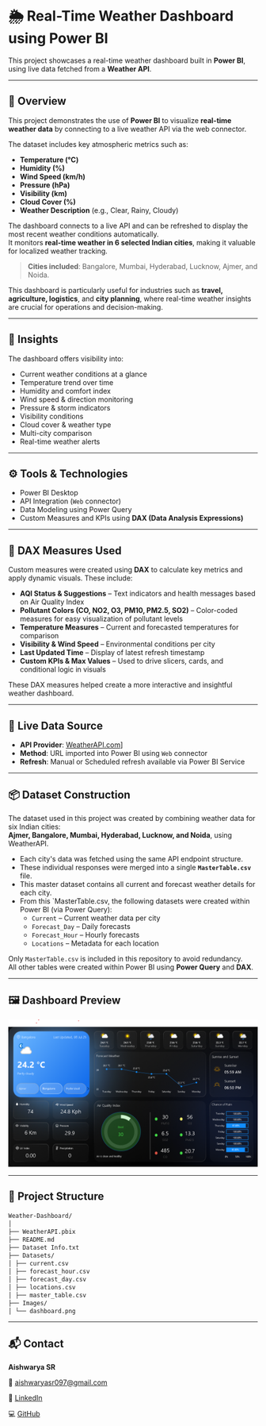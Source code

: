 # 🌦️ Real-Time Weather Dashboard using Power BI

This project showcases a real-time weather dashboard built in **Power BI**, using live data fetched from a **Weather API**.

---
## 📌 Overview

This project demonstrates the use of **Power BI** to visualize **real-time weather data** by connecting to a live weather API via the web connector.

The dataset includes key atmospheric metrics such as:
- **Temperature (°C)**
- **Humidity (%)**
- **Wind Speed (km/h)**
- **Pressure (hPa)**
- **Visibility (km)**
- **Cloud Cover (%)**
- **Weather Description** (e.g., Clear, Rainy, Cloudy)

The dashboard connects to a live API and can be refreshed to display the most recent weather conditions automatically.  
It monitors **real-time weather in 6 selected Indian cities**, making it valuable for localized weather tracking.

> **Cities included**: Bangalore, Mumbai, Hyderabad, Lucknow, Ajmer, and Noida.

This dashboard is particularly useful for industries such as **travel, agriculture, logistics**, and **city planning**, where real-time weather insights are crucial for operations and decision-making.

---
## 🧠 Insights

The dashboard offers visibility into:
- Current weather conditions at a glance  
- Temperature trend over time  
- Humidity and comfort index  
- Wind speed & direction monitoring  
- Pressure & storm indicators  
- Visibility conditions  
- Cloud cover & weather type  
- Multi-city comparison  
- Real-time weather alerts  

---
## ⚙️ Tools & Technologies

- Power BI Desktop  
- API Integration (`Web` connector)  
- Data Modeling using Power Query  
- Custom Measures and KPIs using **DAX (Data Analysis Expressions)**

---
## 🧮 DAX Measures Used

Custom measures were created using **DAX** to calculate key metrics and apply dynamic visuals. These include:

- **AQI Status & Suggestions** – Text indicators and health messages based on Air Quality Index  
- **Pollutant Colors (CO, NO2, O3, PM10, PM2.5, SO2)** – Color-coded measures for easy visualization of pollutant levels  
- **Temperature Measures** – Current and forecasted temperatures for comparison  
- **Visibility & Wind Speed** – Environmental conditions per city  
- **Last Updated Time** – Display of latest refresh timestamp  
- **Custom KPIs & Max Values** – Used to drive slicers, cards, and conditional logic in visuals  

These DAX measures helped create a more interactive and insightful weather dashboard.

---
## 🔗 Live Data Source

- **API Provider**: [WeatherAPI.com](https://www.weatherapi.com/)] 
- **Method**: URL imported into Power BI using `Web` connector
- **Refresh**: Manual or Scheduled refresh available via Power BI Service

---
## 📦 Dataset Construction

The dataset used in this project was created by combining weather data for six Indian cities:  
**Ajmer, Bangalore, Mumbai, Hyderabad, Lucknow, and Noida**, using WeatherAPI.

- Each city's data was fetched using the same API endpoint structure.
- These individual responses were merged into a single **`MasterTable.csv`** file.
- This master dataset contains all current and forecast weather details for each city.
- From this `MasterTable.csv, the following datasets were created within Power BI (via Power Query):
  - `Current` – Current weather data per city
  - `Forecast_Day` – Daily forecasts
  - `Forecast_Hour` – Hourly forecasts
  - `Locations` – Metadata for each location

Only `MasterTable.csv` is included in this repository to avoid redundancy.  
All other tables were created within Power BI using **Power Query** and **DAX**.

---
## 🖼️ Dashboard Preview

![Dashboard](images/dashboard.png)


---
## 📂 Project Structure
```
Weather-Dashboard/
│
├── WeatherAPI.pbix
├── README.md
├── Dataset Info.txt
├── Datasets/
│ ├── current.csv
│ ├── forecast_hour.csv
│ ├── forecast_day.csv
│ ├── locations.csv
│ ├── master_table.csv
├── Images/
│ └── dashboard.png
```

---
## 📬 Contact

**Aishwarya SR**  

📧 aishwaryasr097@gmail.com 

🔗 [LinkedIn](https://www.linkedin.com/in/aishwarya-sr/)  

💻 [GitHub](https://github.com/Aiishwarya01)
